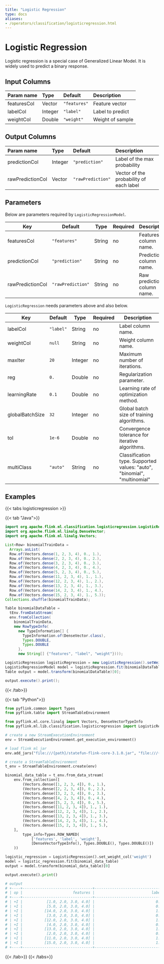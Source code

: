 ```yaml
---
title: "Logistic Regression"
type: docs
aliases:
- /operators/classification/logisticregression.html
---
```

<!--
Licensed to the Apache Software Foundation (ASF) under one
or more contributor license agreements.  See the NOTICE file
distributed with this work for additional information
regarding copyright ownership.  The ASF licenses this file
to you under the Apache License, Version 2.0 (the
"License"); you may not use this file except in compliance
with the License.  You may obtain a copy of the License at

  http://www.apache.org/licenses/LICENSE-2.0

Unless required by applicable law or agreed to in writing,
software distributed under the License is distributed on an
"AS IS" BASIS, WITHOUT WARRANTIES OR CONDITIONS OF ANY
KIND, either express or implied.  See the License for the
specific language governing permissions and limitations
under the License.
-->

# Logistic Regression

Logistic regression is a special case of Generalized Linear Model. It is widely
used to predict a binary response. 

## Input Columns

| Param name  | Type    | Default      | Description      |
| :---------- | :------ | :----------- | :--------------- |
| featuresCol | Vector  | `"features"` | Feature vector   |
| labelCol    | Integer | `"label"`    | Label to predict |
| weightCol   | Double  | `"weight"`   | Weight of sample |

## Output Columns

| Param name       | Type    | Default           | Description                             |
| :--------------- | :------ | :---------------- | :-------------------------------------- |
| predictionCol    | Integer | `"prediction"`    | Label of the max probability            |
| rawPredictionCol | Vector  | `"rawPrediction"` | Vector of the probability of each label |

## Parameters

Below are parameters required by `LogisticRegressionModel`.

| Key              | Default           | Type   | Required | Description                 |
| ---------------- | ----------------- | ------ | -------- | --------------------------- |
| featuresCol      | `"features"`      | String | no       | Features column name.       |
| predictionCol    | `"prediction"`    | String | no       | Prediction column name.     |
| rawPredictionCol | `"rawPrediction"` | String | no       | Raw prediction column name. |

`LogisticRegression` needs parameters above and also below.

| Key             | Default   | Type    | Required | Description                                                  |
| --------------- | --------- | ------- | -------- | ------------------------------------------------------------ |
| labelCol        | `"label"` | String  | no       | Label column name.                                           |
| weightCol       | `null`    | String  | no       | Weight column name.                                          |
| maxIter         | `20`      | Integer | no       | Maximum number of iterations.                                |
| reg             | `0.`      | Double  | no       | Regularization parameter.                                    |
| learningRate    | `0.1`     | Double  | no       | Learning rate of optimization method.                        |
| globalBatchSize | `32`      | Integer | no       | Global batch size of training algorithms.                    |
| tol             | `1e-6`    | Double  | no       | Convergence tolerance for iterative algorithms.              |
| multiClass      | `"auto"`  | String  | no       | Classification type. Supported values: "auto", "binomial", "multinomial" |

## Examples
{{< tabs logisticregression >}}

{{< tab "Java">}}
```java
import org.apache.flink.ml.classification.logisticregression.LogisticRegression;
import org.apache.flink.ml.linalg.DenseVector;
import org.apache.flink.ml.linalg.Vectors;

List<Row> binomialTrainData =
  Arrays.asList(
  Row.of(Vectors.dense(1, 2, 3, 4), 0., 1.),
  Row.of(Vectors.dense(2, 2, 3, 4), 0., 2.),
  Row.of(Vectors.dense(3, 2, 3, 4), 0., 3.),
  Row.of(Vectors.dense(4, 2, 3, 4), 0., 4.),
  Row.of(Vectors.dense(5, 2, 3, 4), 0., 5.),
  Row.of(Vectors.dense(11, 2, 3, 4), 1., 1.),
  Row.of(Vectors.dense(12, 2, 3, 4), 1., 2.),
  Row.of(Vectors.dense(13, 2, 3, 4), 1., 3.),
  Row.of(Vectors.dense(14, 2, 3, 4), 1., 4.),
  Row.of(Vectors.dense(15, 2, 3, 4), 1., 5.));
Collections.shuffle(binomialTrainData);

Table binomialDataTable =
  tEnv.fromDataStream(
  env.fromCollection(
    binomialTrainData,
    new RowTypeInfo(
      new TypeInformation[] {
        TypeInformation.of(DenseVector.class),
        Types.DOUBLE,
        Types.DOUBLE
      },
      new String[] {"features", "label", "weight"})));

LogisticRegression logisticRegression = new LogisticRegression().setWeightCol("weight");
LogisticRegressionModel model = logisticRegression.fit(binomialDataTable);
Table output = model.transform(binomialDataTable)[0];

output.execute().print();
```
{{< /tab>}}

{{< tab "Python">}}
```python
from pyflink.common import Types
from pyflink.table import StreamTableEnvironment

from pyflink.ml.core.linalg import Vectors, DenseVectorTypeInfo
from pyflink.ml.lib.classification.logisticregression import LogisticRegression

# create a new StreamExecutionEnvironment
env = StreamExecutionEnvironment.get_execution_environment()

# load flink ml jar
env.add_jars("file:///{path}/statefun-flink-core-3.1.0.jar", "file:///{path}/flink-ml-uber-{version}.jar")

# create a StreamTableEnvironment
t_env = StreamTableEnvironment.create(env)

binomial_data_table = t_env.from_data_stream(
    env.from_collection([
        (Vectors.dense([1, 2, 3, 4]), 0., 1.),
        (Vectors.dense([2, 2, 3, 4]), 0., 2.),
        (Vectors.dense([3, 2, 3, 4]), 0., 3.),
        (Vectors.dense([4, 2, 3, 4]), 0., 4.),
        (Vectors.dense([5, 2, 3, 4]), 0., 5.),
        (Vectors.dense([11, 2, 3, 4]), 1., 1.),
        (Vectors.dense([12, 2, 3, 4]), 1., 2.),
        (Vectors.dense([13, 2, 3, 4]), 1., 3.),
        (Vectors.dense([14, 2, 3, 4]), 1., 4.),
        (Vectors.dense([15, 2, 3, 4]), 1., 5.),
    ],
        type_info=Types.ROW_NAMED(
            ['features', 'label', 'weight'],
            [DenseVectorTypeInfo(), Types.DOUBLE(), Types.DOUBLE()])
    ))

logistic_regression = LogisticRegression().set_weight_col('weight')
model = logistic_regression.fit(binomial_data_table)
output = model.transform(binomial_data_table)[0]

output.execute().print()

# output
# +----+--------------------------------+--------------------------------+--------------------------------+--------------------------------+--------------------------------+
# | op |                       features |                          label |                         weight |                     prediction |                  rawPrediction |
# +----+--------------------------------+--------------------------------+--------------------------------+--------------------------------+--------------------------------+
# | +I |           [1.0, 2.0, 3.0, 4.0] |                            0.0 |                            1.0 |                            0.0 | [0.9731815427669942, 0.0268... |
# | +I |           [5.0, 2.0, 3.0, 4.0] |                            0.0 |                            5.0 |                            0.0 | [0.8158018538556746, 0.1841... |
# | +I |          [14.0, 2.0, 3.0, 4.0] |                            1.0 |                            4.0 |                            1.0 | [0.03753179912156068, 0.962... |
# | +I |           [3.0, 2.0, 3.0, 4.0] |                            0.0 |                            3.0 |                            0.0 | [0.926886620226911, 0.07311... |
# | +I |          [12.0, 2.0, 3.0, 4.0] |                            1.0 |                            2.0 |                            1.0 | [0.10041228069167174, 0.899... |
# | +I |           [4.0, 2.0, 3.0, 4.0] |                            0.0 |                            4.0 |                            0.0 | [0.8822580948141717, 0.1177... |
# | +I |          [13.0, 2.0, 3.0, 4.0] |                            1.0 |                            3.0 |                            1.0 | [0.061891528893188164, 0.93... |
# | +I |           [2.0, 2.0, 3.0, 4.0] |                            0.0 |                            2.0 |                            0.0 | [0.9554533965544176, 0.0445... |
# | +I |          [11.0, 2.0, 3.0, 4.0] |                            1.0 |                            1.0 |                            1.0 | [0.15884837044317868, 0.841... |
# | +I |          [15.0, 2.0, 3.0, 4.0] |                            1.0 |                            5.0 |                            1.0 | [0.022529496926532833, 0.97... |
# +----+--------------------------------+--------------------------------+--------------------------------+--------------------------------+--------------------------------+
```
{{< /tab>}}
{{< /tabs>}}
